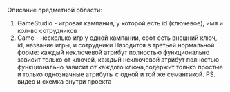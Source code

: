 Описание предметной области:
1. GameStudio - игровая кампания, у которой есть id (ключевое), имя и кол-во сотрудников
2. Game - несколько игр у одной кампании, соот есть внешний ключ, id, название игры, и сотрудники
Назодится в третьей нормальной форме: каждый неключевой атрибут полностью функционально зависит только от ключей, 
каждый неключевой атрибут полностью функционально зависит от каждого ключа,содержит только простые и только однозначные атрибуты
с одной и той же семантикой.
PS. видео и схемка внутри проекта
